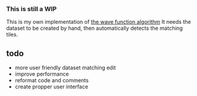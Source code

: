 ### **This is still a WIP**

This is my own implementation of [the wave function algorithm](https://github.com/mxgmn/WaveFunctionCollapse)
It needs the dataset to be created by hand, then automatically detects the matching tiles.
## todo
- more user friendly dataset matching edit
- improve performance
- reformat code and comments
- create propper user interface
